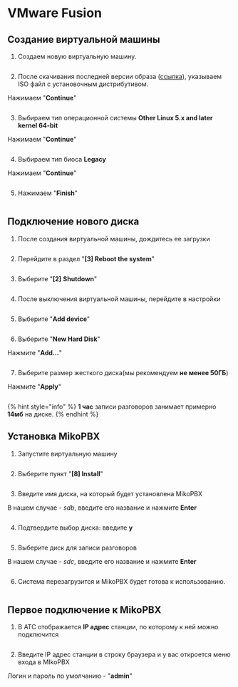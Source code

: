 # VMware Fusion

## Создание виртуальной машины

1. Создаем новую виртуальную машину.

<figure><img src="../../.gitbook/assets/image (16) (1).png" alt=""><figcaption></figcaption></figure>

2. После скачивания последней версии образа ([ссылка](https://www.askozia.ru/download/)), указываем ISO файл с установочным дистрибутивом.

Нажимаем "**Continue**"

<figure><img src="../../.gitbook/assets/2 (44).png" alt=""><figcaption></figcaption></figure>

3. Выбираем тип операционной системы **Other Linux 5.x and later kernel 64-bit**

Нажимаем "**Continue**"

<figure><img src="../../.gitbook/assets/22 (1).png" alt=""><figcaption></figcaption></figure>

4. Выбираем тип биоса **Legacy**

Нажимаем "**Continue**"

<figure><img src="../../.gitbook/assets/4 (4).png" alt=""><figcaption></figcaption></figure>

5. Нажимаем "**Finish**"

<figure><img src="../../.gitbook/assets/5 (15).png" alt=""><figcaption></figcaption></figure>

## Подключение нового диска

1. После создания виртуальной машины, дождитесь ее загрузки

<figure><img src="../../.gitbook/assets/6 (22).png" alt=""><figcaption></figcaption></figure>

2. Перейдите в раздел "**\[3] Reboot the system**"

<figure><img src="../../.gitbook/assets/7 (3).png" alt=""><figcaption></figcaption></figure>

3. Выберите "**\[2]** **Shutdown**"

<figure><img src="../../.gitbook/assets/8 (10).png" alt=""><figcaption></figcaption></figure>

4. После выключения виртуальной машины, перейдите в настройки

<figure><img src="../../.gitbook/assets/9 (4).png" alt=""><figcaption></figcaption></figure>

5. Выберите "**Add device**"

<figure><img src="../../.gitbook/assets/10 (7).png" alt=""><figcaption></figcaption></figure>

6. Выберите "**New Hard Disk**"

Нажмите "**Add...**"

<figure><img src="../../.gitbook/assets/11 (14).png" alt=""><figcaption></figcaption></figure>

7. Выберите размер жесткого диска(мы рекомендуем **не менее 50ГБ**)

Нажмите "**Apply**"

<figure><img src="../../.gitbook/assets/12 (4).png" alt=""><figcaption></figcaption></figure>

{% hint style="info" %}
**1 час** записи разговоров занимает примерно **14мб** на диске.
{% endhint %}

## Установка MikoPBX&#x20;

1. Запустите виртуальную машину

<figure><img src="../../.gitbook/assets/13 (7).png" alt=""><figcaption></figcaption></figure>

2. Выберите пункт "**\[8] Install**"

<figure><img src="../../.gitbook/assets/14 (3).png" alt=""><figcaption></figcaption></figure>

3. Введите имя диска, на который будет установлена MikoPBX&#x20;

В нашем случае - _sdb_, введите его название и нажмите **Enter**

<figure><img src="../../.gitbook/assets/15 (5).png" alt=""><figcaption></figcaption></figure>

4. Подтвердите выбор диска: введите **y**

<figure><img src="../../.gitbook/assets/16 (6).png" alt=""><figcaption></figcaption></figure>

5. Выберите диск для записи разговоров&#x20;

В нашем случае - _sdc_, введите его название и нажмите **Enter**

<figure><img src="../../.gitbook/assets/17 (6).png" alt=""><figcaption></figcaption></figure>

6. Система перезагрузится и MikoPBX будет готова к использованию.

<figure><img src="../../.gitbook/assets/18 (2).png" alt=""><figcaption></figcaption></figure>

## Первое подключение к MikoPBX

1. В АТС отображается **IP адрес** станции, по которому к ней можно подключится&#x20;

<figure><img src="../../.gitbook/assets/19 (1).png" alt=""><figcaption></figcaption></figure>

2. Введите IP адрес станции в строку браузера и у вас откроется меню входа в MIkoPBX&#x20;

Логин и пароль по умолчанию - "**admin**"

<figure><img src="../../.gitbook/assets/20 (3).png" alt=""><figcaption></figcaption></figure>
